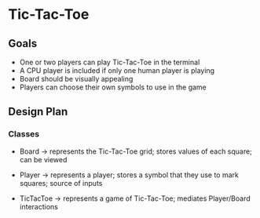 # Tic-Tac-Toe
## Goals
* One or two players can play Tic-Tac-Toe in the terminal
* A CPU player is included if only one human player is playing
* Board should be visually appealing
* Players can choose their own symbols to use in the game
## Design Plan
### Classes
* Board -> represents the Tic-Tac-Toe grid; stores values of each square; can be viewed

* Player -> represents a player; stores a symbol that they use to mark squares; source of inputs

* TicTacToe -> represents a game of Tic-Tac-Toe; mediates Player/Board interactions
